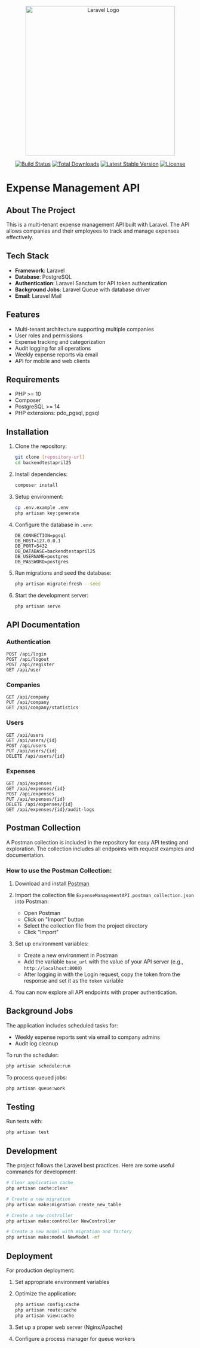 <p align="center"><a href="https://laravel.com" target="_blank"><img src="https://raw.githubusercontent.com/laravel/art/master/logo-lockup/5%20SVG/2%20CMYK/1%20Full%20Color/laravel-logolockup-cmyk-red.svg" width="400" alt="Laravel Logo"></a></p>

<p align="center">
<a href="https://github.com/laravel/framework/actions"><img src="https://github.com/laravel/framework/workflows/tests/badge.svg" alt="Build Status"></a>
<a href="https://packagist.org/packages/laravel/framework"><img src="https://img.shields.io/packagist/dt/laravel/framework" alt="Total Downloads"></a>
<a href="https://packagist.org/packages/laravel/framework"><img src="https://img.shields.io/packagist/v/laravel/framework" alt="Latest Stable Version"></a>
<a href="https://packagist.org/packages/laravel/framework"><img src="https://img.shields.io/packagist/l/laravel/framework" alt="License"></a>
</p>

# Expense Management API

## About The Project

This is a multi-tenant expense management API built with Laravel. The API allows companies and their employees to track and manage expenses effectively.

## Tech Stack

- **Framework**: Laravel
- **Database**: PostgreSQL
- **Authentication**: Laravel Sanctum for API token authentication
- **Background Jobs**: Laravel Queue with database driver
- **Email**: Laravel Mail

## Features

- Multi-tenant architecture supporting multiple companies
- User roles and permissions
- Expense tracking and categorization
- Audit logging for all operations
- Weekly expense reports via email
- API for mobile and web clients

## Requirements

- PHP >= 10
- Composer
- PostgreSQL >= 14
- PHP extensions: pdo_pgsql, pgsql

## Installation

1. Clone the repository:
   ```bash
   git clone [repository-url]
   cd backendtestapril25
   ```

2. Install dependencies:
   ```bash
   composer install
   ```

3. Setup environment:
   ```bash
   cp .env.example .env
   php artisan key:generate
   ```

4. Configure the database in `.env`:
   ```
   DB_CONNECTION=pgsql
   DB_HOST=127.0.0.1
   DB_PORT=5432
   DB_DATABASE=backendtestapril25
   DB_USERNAME=postgres
   DB_PASSWORD=postgres
   ```

5. Run migrations and seed the database:
   ```bash
   php artisan migrate:fresh --seed
   ```

6. Start the development server:
   ```bash
   php artisan serve
   ```

## API Documentation

### Authentication

```
POST /api/login
POST /api/logout
POST /api/register
GET /api/user
```

### Companies

```
GET /api/company
PUT /api/company
GET /api/company/statistics
```

### Users

```
GET /api/users
GET /api/users/{id}
POST /api/users
PUT /api/users/{id}
DELETE /api/users/{id}
```

### Expenses

```
GET /api/expenses
GET /api/expenses/{id}
POST /api/expenses
PUT /api/expenses/{id}
DELETE /api/expenses/{id}
GET /api/expenses/{id}/audit-logs
```

## Postman Collection

A Postman collection is included in the repository for easy API testing and exploration. The collection includes all endpoints with request examples and documentation.

### How to use the Postman Collection:

1. Download and install [Postman](https://www.postman.com/downloads/)
2. Import the collection file `ExpenseManagementAPI.postman_collection.json` into Postman:
   - Open Postman
   - Click on "Import" button
   - Select the collection file from the project directory
   - Click "Import"

3. Set up environment variables:
   - Create a new environment in Postman
   - Add the variable `base_url` with the value of your API server (e.g., `http://localhost:8000`)
   - After logging in with the Login request, copy the token from the response and set it as the `token` variable

4. You can now explore all API endpoints with proper authentication.

## Background Jobs

The application includes scheduled tasks for:

- Weekly expense reports sent via email to company admins
- Audit log cleanup

To run the scheduler:

```bash
php artisan schedule:run
```

To process queued jobs:

```bash
php artisan queue:work
```

## Testing

Run tests with:

```bash
php artisan test
```

## Development

The project follows the Laravel best practices. Here are some useful commands for development:

```bash
# Clear application cache
php artisan cache:clear

# Create a new migration
php artisan make:migration create_new_table

# Create a new controller
php artisan make:controller NewController

# Create a new model with migration and factory
php artisan make:model NewModel -mf
```

## Deployment

For production deployment:

1. Set appropriate environment variables
2. Optimize the application:
   ```bash
   php artisan config:cache
   php artisan route:cache
   php artisan view:cache
   ```

3. Set up a proper web server (Nginx/Apache)
4. Configure a process manager for queue workers
